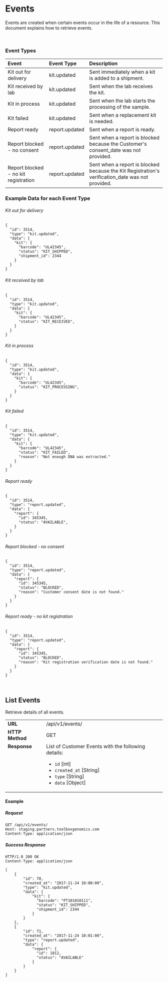 # Events
Events are created when certain events occur in the life of a resource. This document explains how to retrieve events.

<br>

### Event Types

| Event | Event Type | Description
|:---|:---|:---
| Kit out for delivery | kit.updated | Sent immediately when a kit is added to a shipment.
| Kit received by lab | kit.updated | Sent when the lab receives the kit.
| Kit in process | kit.updated | Sent when the lab starts the processing of the sample.
| Kit failed | kit.updated | Sent when a replacement kit is needed.
| Report ready | report.updated | Sent when a report is ready.
| Report blocked - no consent | report.updated | Sent when a report is blocked because the Customer's consent_date was not provided.
| Report blocked - no kit registration | report.updated | Sent when a report is blocked because the Kit Registration's verification_date was not provided.


### Example Data for each Event Type

###### Kit out for delivery
```
{
  "id": 3514,
  "type": "kit.updated",
  "data": {
    "kit": {
      "barcode": "UL42345",
      "status": "KIT_SHIPPED",
      "shipment_id": 2344
    }
  } 
}
```

###### Kit received by lab
```
{
  "id": 3514,
  "type": "kit.updated",
  "data": {
    "kit": {
      "barcode": "UL42345",
      "status": "KIT_RECEIVED",
    }
  } 
}
```

###### Kit in process
```
{
  "id": 3514,
  "type": "kit.updated",
  "data": {
    "kit": {
      "barcode": "UL42345",
      "status": "KIT_PROCESSING",
    }
  } 
}
```

###### Kit failed
```
{
  "id": 3514,
  "type": "kit.updated",
  "data": {
    "kit": {
      "barcode": "UL42345",
      "status": "KIT_FAILED",
      "reason": "Not enough DNA was extracted."
    }
  } 
}
```

###### Report ready
```
{
  "id": 3514,
  "type": "report.updated",
  "data": {
    "report": {
      "id": 345345,
      "status": "AVAILABLE",
    }
  } 
}
```

###### Report blocked - no consent
```
{
  "id": 3514,
  "type": "report.updated",
  "data": {
    "report": {
      "id": 345345,
      "status": "BLOCKED",
      "reason": "Customer consent date is not found."
    }
  } 
}
```

###### Report ready - no kit registration
```
{
  "id": 3514,
  "type": "report.updated",
  "data": {
    "report": {
      "id": 345345,
      "status": "BLOCKED",
      "reason": "Kit registration verification date is not found."
    }
  } 
}
```

<br />

## List Events
Retrieve details of all events.

<table>
  <tr>
    <td><strong>URL</strong></td>
    <td> /api/v1/events/ </td>
  </tr>
  <tr>
    <td><strong>HTTP Method</strong></td>
    <td> GET </td>
  </tr>
  <tr>
    <td valign="top"><strong>Response</strong></td>
    <td>
    List of Customer Events with the following details:
      <ul>
        <li><code>id</code> [int]</li>
        <li><code>created_at</code> [String]</li>
        <li><code>type</code> [String]</li>
        <li><code>data</code> [Object]</li>
      </ul>
    </td>
  </tr>
</table>

#### Example


##### Request

```
GET /api/v1/events/
Host: staging.partners.toolboxgenomics.com
Content-Type: application/json

```

##### Success Response

```
HTTP/1.0 200 OK 
Content-Type: application/json

[
    {
        "id": 70,
        "created_at": "2017-11-24 10:00:00",
        "type": "kit.updated",
        "data": {
            "kit": {
              "barcode": "PT101010111",
              "status": "KIT_SHIPPED",
              "shipment_id": 2344
            }
        }
    },
    {
        "id": 71,
        "created_at": "2017-11-24 10:01:00",
        "type": "report.updated",
        "data": {
            "report": {
              "id": 1012,
              "status": "AVAILABLE"
            }
        }
    }
]
```
